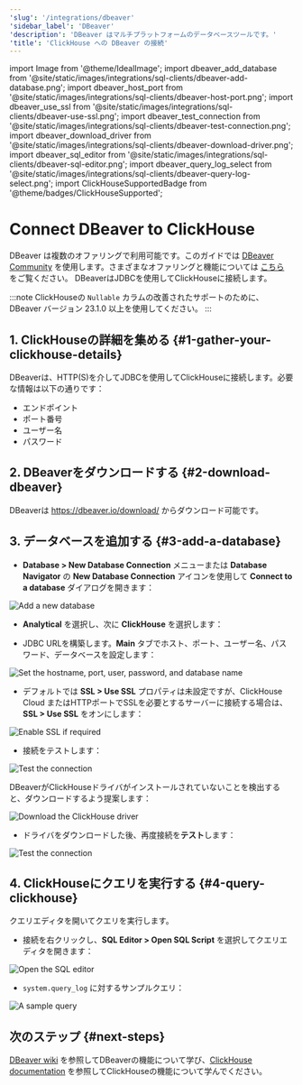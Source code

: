 ```yaml
---
'slug': '/integrations/dbeaver'
'sidebar_label': 'DBeaver'
'description': 'DBeaver はマルチプラットフォームのデータベースツールです。'
'title': 'ClickHouse への DBeaver の接続'
---
```


import Image from '@theme/IdealImage';
import dbeaver_add_database from '@site/static/images/integrations/sql-clients/dbeaver-add-database.png';
import dbeaver_host_port from '@site/static/images/integrations/sql-clients/dbeaver-host-port.png';
import dbeaver_use_ssl from '@site/static/images/integrations/sql-clients/dbeaver-use-ssl.png';
import dbeaver_test_connection from '@site/static/images/integrations/sql-clients/dbeaver-test-connection.png';
import dbeaver_download_driver from '@site/static/images/integrations/sql-clients/dbeaver-download-driver.png';
import dbeaver_sql_editor from '@site/static/images/integrations/sql-clients/dbeaver-sql-editor.png';
import dbeaver_query_log_select from '@site/static/images/integrations/sql-clients/dbeaver-query-log-select.png';
import ClickHouseSupportedBadge from '@theme/badges/ClickHouseSupported';


# Connect DBeaver to ClickHouse

<ClickHouseSupportedBadge/>

DBeaver は複数のオファリングで利用可能です。このガイドでは [DBeaver Community](https://dbeaver.io/) を使用します。さまざまなオファリングと機能については [こちら](https://dbeaver.com/edition/) をご覧ください。 DBeaverはJDBCを使用してClickHouseに接続します。

:::note
ClickHouseの `Nullable` カラムの改善されたサポートのために、DBeaver バージョン 23.1.0 以上を使用してください。
:::

## 1. ClickHouseの詳細を集める {#1-gather-your-clickhouse-details}

DBeaverは、HTTP(S)を介してJDBCを使用してClickHouseに接続します。必要な情報は以下の通りです：

- エンドポイント
- ポート番号
- ユーザー名
- パスワード

## 2. DBeaverをダウンロードする {#2-download-dbeaver}

DBeaverは https://dbeaver.io/download/ からダウンロード可能です。

## 3. データベースを追加する {#3-add-a-database}

- **Database > New Database Connection** メニューまたは **Database Navigator** の **New Database Connection** アイコンを使用して **Connect to a database** ダイアログを開きます：

<Image img={dbeaver_add_database} size="md" border alt="Add a new database" />

- **Analytical** を選択し、次に **ClickHouse** を選択します：

- JDBC URLを構築します。**Main** タブでホスト、ポート、ユーザー名、パスワード、データベースを設定します：

<Image img={dbeaver_host_port} size="md" border alt="Set the hostname, port, user, password, and database name" />

- デフォルトでは **SSL > Use SSL** プロパティは未設定ですが、ClickHouse Cloud またはHTTPポートでSSLを必要とするサーバーに接続する場合は、**SSL > Use SSL** をオンにします：

<Image img={dbeaver_use_ssl} size="md" border alt="Enable SSL if required" />

- 接続をテストします：

<Image img={dbeaver_test_connection} size="md" border alt="Test the connection" />

DBeaverがClickHouseドライバがインストールされていないことを検出すると、ダウンロードするよう提案します：

<Image img={dbeaver_download_driver} size="md" border alt="Download the ClickHouse driver" />

- ドライバをダウンロードした後、再度接続を**テスト**します：

<Image img={dbeaver_test_connection} size="md" border alt="Test the connection" />

## 4. ClickHouseにクエリを実行する {#4-query-clickhouse}

クエリエディタを開いてクエリを実行します。

- 接続を右クリックし、**SQL Editor > Open SQL Script** を選択してクエリエディタを開きます：

<Image img={dbeaver_sql_editor} size="md" border alt="Open the SQL editor" />

- `system.query_log` に対するサンプルクエリ：

<Image img={dbeaver_query_log_select} size="md" border alt="A sample query" />

## 次のステップ {#next-steps}

[DBeaver wiki](https://github.com/dbeaver/dbeaver/wiki) を参照してDBeaverの機能について学び、[ClickHouse documentation](https://clickhouse.com/docs) を参照してClickHouseの機能について学んでください。
